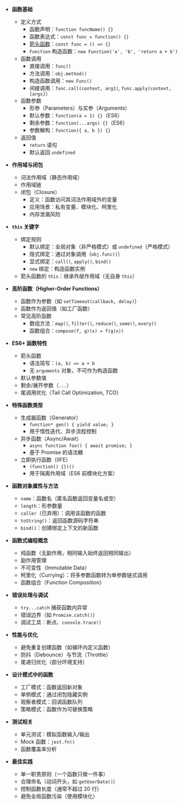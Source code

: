 
- **函数基础**
  - 定义方式
    - 函数声明：`function funcName() {}`
    - 函数表达式：`const func = function() {}`
    - [箭头函数](00-前端/00-核心/JavaScript/核心概念/基础语法/函数/箭头函数.md)：`const func = () => {}`
    - `Function` 构造函数：`new Function('a', 'b', 'return a + b')`
  - 函数调用
    - 直接调用：`func()`
    - 方法调用：`obj.method()`
    - 构造函数调用：`new Func()`
    - 间接调用：`func.call(context, arg1)`, `func.apply(context, [args])`
  - 函数参数
    - 形参（Parameters）与实参（Arguments）
    - 默认参数：`function(a = 1) {}`（ES6）
    - 剩余参数：`function(...args) {}`（ES6）
    - 参数解构：`function({ a, b }) {}`
  - 返回值
    - `return` 语句
    - 默认返回 `undefined`

- **作用域与闭包**
  - 词法作用域（静态作用域）
  - 作用域链
  - 闭包（Closure）
    - 定义：函数访问其词法作用域外的变量
    - 应用场景：私有变量、模块化、柯里化
    - 内存泄漏风险

- **`this` 关键字**
  - 绑定规则
    - 默认绑定：全局对象（非严格模式）或 `undefined`（严格模式）
    - 隐式绑定：通过对象调用（`obj.func()`）
    - 显式绑定：`call()`, `apply()`, `bind()`
    - `new` 绑定：构造函数实例
  - 箭头函数的 `this`：继承外层作用域（无自身 `this`）

- **高阶函数（Higher-Order Functions）**
  - 函数作为参数（如 `setTimeout(callback, delay)`）
  - 函数作为返回值（如工厂函数）
  - 常见高阶函数
    - 数组方法：`map()`, `filter()`, `reduce()`, `some()`, `every()`
    - 函数组合：`compose(f, g)(x) = f(g(x))`

- **ES6+ 函数特性**
  - 箭头函数
    - 语法简写：`(a, b) => a + b`
    - 无 `arguments` 对象，不可作为构造函数
  - 默认参数值
  - 剩余/展开参数（`...`）
  - 尾调用优化（Tail Call Optimization, TCO）

- **特殊函数类型**
  - 生成器函数（Generator）
    - `function* gen() { yield value; }`
    - 用于惰性迭代、异步流程控制
  - 异步函数（Async/Await）
    - `async function foo() { await promise; }`
    - 基于 Promise 的语法糖
  - 立即执行函数（IIFE）
    - `(function() {})()`
    - 用于隔离作用域（ES6 前模块化方案）

- **函数对象属性与方法**
  - `name`：函数名（匿名函数返回变量名或空）
  - `length`：形参数量
  - `caller`（已弃用）：调用该函数的函数
  - `toString()`：返回函数源码字符串
  - `bind()`：创建绑定上下文的新函数

- **函数式编程概念**
  - 纯函数（无副作用，相同输入始终返回相同输出）
  - 副作用管理
  - 不可变性（Immutable Data）
  - 柯里化（Currying）：将多参数函数转为单参数链式调用
  - 函数组合（Function Composition）

- **错误处理与调试**
  - `try...catch` 捕获函数内异常
  - 错误边界（如 `Promise.catch()`）
  - 调试工具：断点、`console.trace()`

- **性能与优化**
  - 避免重复创建函数（如循环内定义函数）
  - 防抖（Debounce）与节流（Throttle）
  - 尾递归优化（部分环境支持）

- **设计模式中的函数**
  - 工厂模式：函数返回新对象
  - 单例模式：通过闭包隐藏实例
  - 观察者模式：回调函数队列
  - 策略模式：函数作为可替换策略

- **测试相关**
  - 单元测试：模拟函数输入/输出
  - Mock 函数：`jest.fn()`
  - 函数覆盖率分析

- **最佳实践**
  - 单一职责原则（一个函数只做一件事）
  - 合理命名（动词开头，如 `getUserData()`）
  - 控制函数长度（通常不超过 20 行）
  - 避免全局函数污染（使用模块化）


